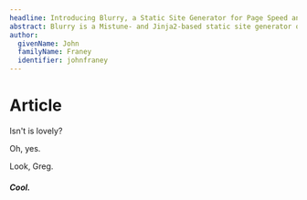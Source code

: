 ```yaml
---
headline: Introducing Blurry, a Static Site Generator for Page Speed and SEO
abstract: Blurry is a Mistune- and Jinja2-based static site generator optimized for page speed and SEO.
author:
  givenName: John
  familyName: Franey
  identifier: johnfraney
---
```


# Article

Isn't is lovely?

Oh, yes.

Look, Greg.

<h5>Cool.<h5>
